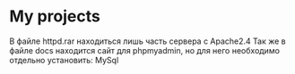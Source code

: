 # My projects

В файле httpd.rar находиться лишь часть сервера с Apache2.4
Так же в файле docs находится сайт для phpmyadmin, но для него необходимо отдельно установить: MySql
